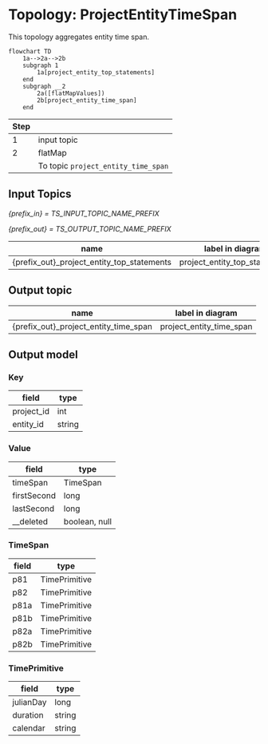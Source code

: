 # Topology: ProjectEntityTimeSpan

This topology aggregates entity time span.

```mermaid 
flowchart TD  
    1a-->2a-->2b  
    subgraph 1  
        1a[project_entity_top_statements]  
    end  
    subgraph __2  
        2a([flatMapValues])  
        2b[project_entity_time_span]  
    end  

```

| Step |                                     |
|------|-------------------------------------|
| 1    | input topic                         |
| 2    | flatMap                             |
|      | To topic `project_entity_time_span` |

## Input Topics

_{prefix_in} = TS_INPUT_TOPIC_NAME_PREFIX_

_{prefix_out} = TS_OUTPUT_TOPIC_NAME_PREFIX_

| name                                       | label in diagram              | Type    |
|--------------------------------------------|-------------------------------|---------|
| {prefix_out}_project_entity_top_statements | project_entity_top_statements | KStream |

## Output topic

| name                                  | label in diagram         |
|---------------------------------------|--------------------------|
| {prefix_out}_project_entity_time_span | project_entity_time_span |

## Output model

### Key

| field      | type   |
|------------|--------|
| project_id | int    |
| entity_id  | string |

### Value

| field       | type          |
|-------------|---------------|
| timeSpan    | TimeSpan      |
| firstSecond | long          |
| lastSecond  | long          |
| __deleted   | boolean, null |

### TimeSpan

| field | type          |
|-------|---------------|
| p81   | TimePrimitive |
| p82   | TimePrimitive |
| p81a  | TimePrimitive |
| p81b  | TimePrimitive |
| p82a  | TimePrimitive |
| p82b  | TimePrimitive |

### TimePrimitive

| field | type |
| --- | --- |
| julianDay | long |
| duration | string |
| calendar | string |